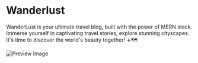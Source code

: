 # Wanderlust

WanderLust is your ultimate travel blog, built with the power of MERN stack. Immerse yourself in captivating travel stories, explore stunning cityscapes. It's time to discover the world's beauty together! ✈️🗺️

![Preview Image](https://github.com/krishnaacharyaa/wanderlust/assets/116620586/17ba9da6-225f-481d-87c0-5d5a010a9538)


